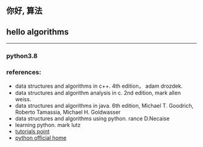 ## 你好, 算法
## hello algorithms

---

### python3.8

### references:
* data structures and algorithms in c++. 4th edition， adam drozdek.
* data structures and algorithm analysis in c. 2nd edition, mark allen weiss.
* data structures and algorithms in java. 6th edition, Michael T. Goodrich, Roberto Tamassia, Michael H. Goldwasser
* data structures and algorithms using python. rance D.Necaise
* learning python. mark lutz
* [tutorials point](https://www.tutorialspoint.com/index.htm)
* [python official home](https://www.python.org/)
